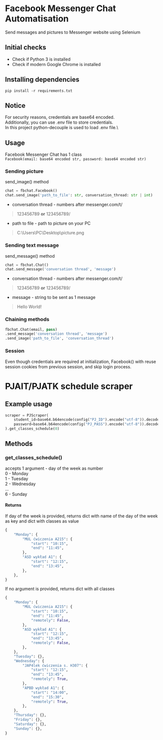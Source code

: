 # Facebook Messenger Chat Automatisation
Send messages and pictures to Messenger website using Selenium

## Initial checks
- Check if Python 3 is installed
- Check if modern Google Chrome is installed

## Installing dependencies
```
pip install -r requirements.txt
```

## Notice
For security reasons, credentials are base64 encoded.\
Additionally, you can use .env file to store credentials. \
In this project python-decouple is used to load .env file.\

## Usage
Facebook Messenger Chat has 1 class\
``` Facebook(email: base64 encoded str, password: base64 encoded str) ```

### Sending picture
send_image() method
```python
chat = fbchat.Facebook()
chat.send_image('path_to_file': str, conversation_thread: str | int)
```
- conversation thread - numbers after messenger.com/t/
> 123456789 **or** 123456789/
- path to file - path to picture on your PC 
> C:\Users\PC\Desktop\picture.png

### Sending text message
send_message() method
```python
chat = fbchat.Chat()
chat.send_message('conversation thread', 'message')
```
- conversation thread - numbers after messenger.com/t/
> 123456789 **or** 123456789/
- message - string to be sent as 1 message
> Hello World!

### Chaining methods
```python
fbchat.Chat(email, pass)
.send_message('conversation thread', 'message')
.send_image('path_to_file', 'conversation_thread')
```

### Session
Even though credentials are required at initialization, 
Facebook() with reuse session cookies from previous session,
and skip login process.

# PJAIT/PJATK schedule scraper

## Example usage
```python
scraper = PJScraper(
    student_id=base64.b64encode(config("PJ_ID").encode("utf-8")).decode("utf-8"),
    password=base64.b64encode(config("PJ_PASS").encode("utf-8")).decode("utf-8"),
).get_classes_schedule(0)
```

## Methods
### get_classes_schedule()

accepts 1 argument - day of the week as number \
0 - Monday \
1 - Tuesday \
2 - Wednesday \
... \
6 - Sunday

#### Returns
If day of the week is provided, returns
dict with name of the day of the week as key
and dict with classes as value

```python
{
    "Monday": {
        "MUL ćwiczenia A215": {
            "start": "10:15",
            "end": "11:45",
        },
        "ASD wykład A1": {
            "start": "12:15",
            "end": "13:45",
        },
    },
}
```

If no argument is provided, returns dict with all classes
```python
{
    "Monday": {
        "MUL ćwiczenia A215": {
            "start": "10:15",
            "end": "11:45",
            "remotely": False,
        },
        "ASD wykład A1": {
            "start": "12:15",
            "end": "13:45",
            "remotely": False,
        },
    },
    "Tuesday": {},
    "Wednesday": {
        "JAP4lek ćwiczenia s. H307": {
            "start": "12:15",
            "end": "13:45",
            "remotely": True,
        },
        "APBD wykład A1": {
            "start": "14:00",
            "end": "15:30",
            "remotely": True,
        },
    },
    "Thursday": {},
    "Friday": {},
    "Saturday": {},
    "Sunday": {},
}
```
